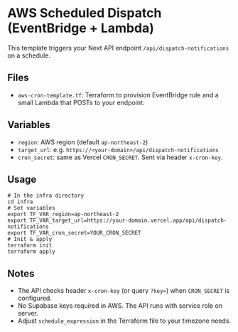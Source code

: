# AWS Scheduled Dispatch (EventBridge + Lambda)

This template triggers your Next API endpoint `/api/dispatch-notifications` on a schedule.

## Files
- `aws-cron-template.tf`: Terraform to provision EventBridge rule and a small Lambda that POSTs to your endpoint.

## Variables
- `region`: AWS region (default `ap-northeast-2`)
- `target_url`: e.g. `https://<your-domain>/api/dispatch-notifications`
- `cron_secret`: same as Vercel `CRON_SECRET`. Sent via header `x-cron-key`.

## Usage
```
# In the infra directory
cd infra
# Set variables
export TF_VAR_region=ap-northeast-2
export TF_VAR_target_url=https://your-domain.vercel.app/api/dispatch-notifications
export TF_VAR_cron_secret=YOUR_CRON_SECRET
# Init & apply
terraform init
terraform apply
```

## Notes
- The API checks header `x-cron-key` (or query `?key=`) when `CRON_SECRET` is configured.
- No Supabase keys required in AWS. The API runs with service role on server.
- Adjust `schedule_expression` in the Terraform file to your timezone needs.
